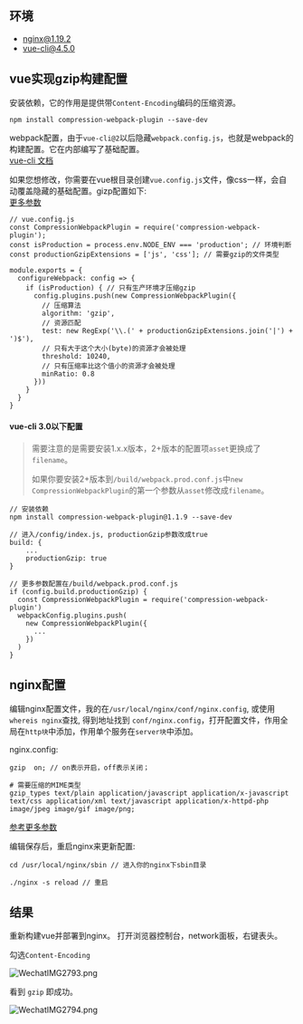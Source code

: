 ## 环境
 - nginx@1.19.2
 - vue-cli@4.5.0  
 
## vue实现gzip构建配置
安装依赖，它的作用是提供带`Content-Encoding`编码的压缩资源。

```shell
npm install compression-webpack-plugin --save-dev
```  

webpack配置，由于`vue-cli@2`以后隐藏`webpack.config.js`，也就是webpack的构建配置。它在内部编写了基础配置。  
[vue-cli 文档](https://cli.vuejs.org/zh/guide/)  

如果您想修改，你需要在vue根目录创建`vue.config.js`文件，像css一样，会自动覆盖隐藏的基础配置。gizp配置如下:  
[更多参数](https://www.webpackjs.com/plugins/compression-webpack-plugin/)

```shell
// vue.config.js
const CompressionWebpackPlugin = require('compression-webpack-plugin'); 
const isProduction = process.env.NODE_ENV === 'production'; // 环境判断
const productionGzipExtensions = ['js', 'css']; // 需要gzip的文件类型

module.exports = {
  configureWebpack: config => {
    if (isProduction) { // 只有生产环境才压缩gzip
      config.plugins.push(new CompressionWebpackPlugin({
        // 压缩算法
        algorithm: 'gzip', 
        // 资源匹配
        test: new RegExp('\\.(' + productionGzipExtensions.join('|') + ')$'), 
        // 只有大于这个大小(byte)的资源才会被处理        
        threshold: 10240, 
        // 只有压缩率比这个值小的资源才会被处理
        minRatio: 0.8
      }))
    }
  }
}
```  
#### vue-cli 3.0以下配置
> 需要注意的是需要安装1.x.x版本，2+版本的配置项`asset`更换成了`filename`。  
> 
> 如果你要安装2+版本到`/build/webpack.prod.conf.js`中`new CompressionWebpackPlugin`的第一个参数从`asset`修改成`filename`。

```shell
// 安装依赖
npm install compression-webpack-plugin@1.1.9 --save-dev

// 进入/config/index.js, productionGzip参数改成true
build: {
	...
	productionGzip: true
}

// 更多参数配置在/build/webpack.prod.conf.js
if (config.build.productionGzip) {
  const CompressionWebpackPlugin = require('compression-webpack-plugin')
  webpackConfig.plugins.push(
    new CompressionWebpackPlugin({
      ...
    })
  )
}
```  

## nginx配置
编辑nginx配置文件，我的在`/usr/local/nginx/conf/nginx.config`, 或使用`whereis nginx`查找, 得到地址找到 `conf/nginx.config`，打开配置文件，作用全局在`http块`中添加，作用单个服务在`server块`中添加。  

nginx.config: 

```shell
gzip  on; // on表示开启，off表示关闭；

# 需要压缩的MIME类型
gzip_types text/plain application/javascript application/x-javascript text/css application/xml text/javascript application/x-httpd-php image/jpeg image/gif image/png;
```  
[参考更多参数](https://segmentfault.com/a/1190000012694104)  

编辑保存后，重启nginx来更新配置:

```shell
cd /usr/local/nginx/sbin // 进入你的nginx下sbin目录

./nginx -s reload // 重启
```  

## 结果
重新构建vue并部署到nginx。
打开浏览器控制台，network面板，右键表头。  


勾选`Content-Encoding`  

![WechatIMG2793.png](https://i.loli.net/2020/09/10/vW36BFrLUA85bGe.png)    

看到 `gzip` 即成功。

![WechatIMG2794.png](https://i.loli.net/2020/09/10/FS6bBWiJQIjuHTz.png)

